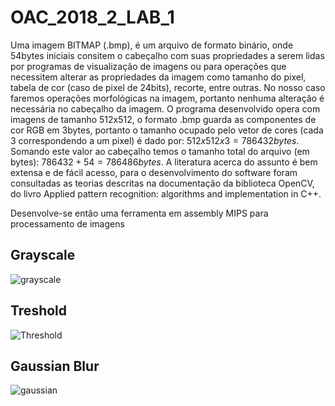 # OAC_2018_2_LAB_1
Uma imagem BITMAP (.bmp), é um arquivo de formato binário, onde 54bytes iniciais consitem o cabeçalho com suas propriedades a serem lidas por programas de visualização de imagens ou para operações que necessitem alterar as propriedades da imagem como tamanho do pixel, tabela de cor (caso de pixel de 24bits), recorte, entre outras. No nosso caso faremos operações morfológicas na imagem, portanto nenhuma alteração é necessária no cabeçalho da imagem. O programa desenvolvido opera com imagens de tamanho 512x512, o formato .bmp guarda as componentes de cor RGB em 3bytes, portanto o tamanho ocupado pelo vetor de cores (cada 3 correspondendo a um pixel) é dado por: $512x512x3 = 786432bytes$. Somando este valor ao cabeçalho temos o tamanho total do arquivo (em bytes): $786432 + 54 = 786486bytes$.
A literatura acerca do assunto é bem extensa e de fácil acesso, para o desenvolvimento do software foram consultadas as teorias descritas na documentação da biblioteca OpenCV, do livro Applied pattern recognition: algorithms and implementation in C++.

Desenvolve-se então uma ferramenta em assembly MIPS para processamento de imagens

## Grayscale
![grayscale](https://i.imgur.com/3veRogh.png)

## Treshold
![Threshold](https://imgur.com/j6vCBqS.png)

## Gaussian Blur
![gaussian](https://imgur.com/NOURj44.png)
